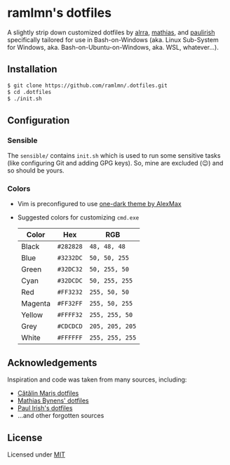 # ramlmn's dotfiles
A slightly strip down customized dotfiles by [alrra](https://github.com/alrra), [mathias](https://github.com/mathiasbynens), and [paulirish](https://github.com/paulirish) specifically tailored for use in Bash-on-Windows (aka. Linux Sub-System for Windows, aka. Bash-on-Ubuntu-on-Windows, aka. WSL, whatever...).

## Installation
``` bash
$ git clone https://github.com/ramlmn/.dotfiles.git
$ cd .dotfiles
$ ./init.sh
```

## Configuration

### Sensible
The `sensible/` contains `init.sh` which is used to run some sensitive tasks (like configuring Git and adding GPG keys). So, mine are excluded (😉) and so should be yours.

### Colors
* Vim is preconfigured to use [one-dark theme by AlexMax](https://github.com/AlexMax/.vim/blob/master/colors/one.vim)
* Suggested colors for customizing `cmd.exe`

  Color        | Hex           | RGB
  -------------|---------------|----------------
  Black        | `#282828`     | `48, 48, 48`
  Blue         | `#3232DC`     | `50, 50, 255`
  Green        | `#32DC32`     | `50, 255, 50`
  Cyan         | `#32DCDC`     | `50, 255, 255`
  Red          | `#FF3232`     | `255, 50, 50`
  Magenta      | `#FF32FF`     | `255, 50, 255`
  Yellow       | `#FFFF32`     | `255, 255, 50`
  Grey         | `#CDCDCD`     | `205, 205, 205`
  White        | `#FFFFFF`     | `255, 255, 255`

## Acknowledgements
Inspiration and code was taken from many sources, including:

* [Cătălin Mariș dotfiles](https://github.com/alrra/dotfiles)
* [Mathias Bynens' dotfiles](https://github.com/mathialbynens/dotfiles)
* [Paul Irish's dotfiles](https://github.com/paulirish/dotfiles)
* ...and other forgotten sources

## License
Licensed under [MIT](LICENSE)
